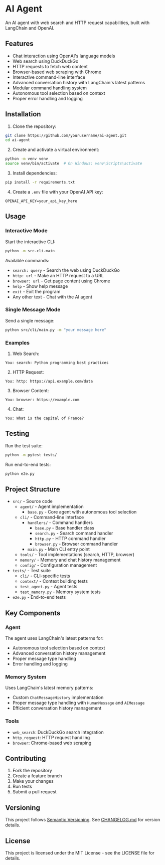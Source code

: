 # AI Agent

An AI agent with web search and HTTP request capabilities, built with LangChain and OpenAI.

## Features

- Chat interaction using OpenAI's language models
- Web search using DuckDuckGo
- HTTP requests to fetch web content
- Browser-based web scraping with Chrome
- Interactive command-line interface
- Advanced conversation history with LangChain's latest patterns
- Modular command handling system
- Autonomous tool selection based on context
- Proper error handling and logging

## Installation

1. Clone the repository:
```bash
git clone https://github.com/yourusername/ai-agent.git
cd ai-agent
```

2. Create and activate a virtual environment:
```bash
python -m venv venv
source venv/bin/activate  # On Windows: venv\Scripts\activate
```

3. Install dependencies:
```bash
pip install -r requirements.txt
```

4. Create a `.env` file with your OpenAI API key:
```
OPENAI_API_KEY=your_api_key_here
```

## Usage

### Interactive Mode

Start the interactive CLI:
```bash
python -m src.cli.main
```

Available commands:
- `search: query` - Search the web using DuckDuckGo
- `http: url` - Make an HTTP request to a URL
- `browser: url` - Get page content using Chrome
- `help` - Show help message
- `exit` - Exit the program
- Any other text - Chat with the AI agent

### Single Message Mode

Send a single message:
```bash
python src/cli/main.py -m "your message here"
```

### Examples

1. Web Search:
```
You: search: Python programming best practices
```

2. HTTP Request:
```
You: http: https://api.example.com/data
```

3. Browser Content:
```
You: browser: https://example.com
```

4. Chat:
```
You: What is the capital of France?
```

## Testing

Run the test suite:
```bash
python -m pytest tests/
```

Run end-to-end tests:
```bash
python e2e.py
```

## Project Structure

- `src/` - Source code
  - `agent/` - Agent implementation
    - `base.py` - Core agent with autonomous tool selection
  - `cli/` - Command-line interface
    - `handlers/` - Command handlers
      - `base.py` - Base handler class
      - `search.py` - Search command handler
      - `http.py` - HTTP command handler
      - `browser.py` - Browser command handler
    - `main.py` - Main CLI entry point
  - `tools/` - Tool implementations (search, HTTP, browser)
  - `memory/` - Memory and chat history management
  - `config/` - Configuration management
- `tests/` - Test suite
  - `cli/` - CLI-specific tests
  - `context/` - Context building tests
  - `test_agent.py` - Agent tests
  - `test_memory.py` - Memory system tests
- `e2e.py` - End-to-end tests

## Key Components

### Agent

The agent uses LangChain's latest patterns for:
- Autonomous tool selection based on context
- Advanced conversation history management
- Proper message type handling
- Error handling and logging

### Memory System

Uses LangChain's latest memory patterns:
- Custom `ChatMessageHistory` implementation
- Proper message type handling with `HumanMessage` and `AIMessage`
- Efficient conversation history management

### Tools

- `web_search`: DuckDuckGo search integration
- `http_request`: HTTP request handling
- `browser`: Chrome-based web scraping

## Contributing

1. Fork the repository
2. Create a feature branch
3. Make your changes
4. Run tests
5. Submit a pull request

## Versioning

This project follows [Semantic Versioning](https://semver.org/). See [CHANGELOG.md](CHANGELOG.md) for version details.

## License

This project is licensed under the MIT License - see the LICENSE file for details. 